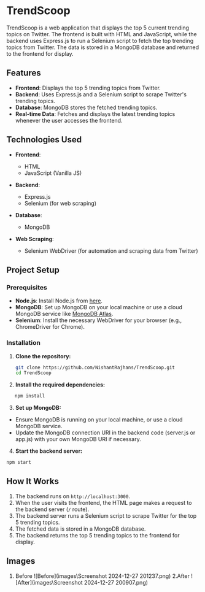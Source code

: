 # TrendScoop

TrendScoop is a web application that displays the top 5 current trending topics on Twitter. The frontend is built with HTML and JavaScript, while the backend uses Express.js to run a Selenium script to fetch the top trending topics from Twitter. The data is stored in a MongoDB database and returned to the frontend for display.

## Features

- **Frontend**: Displays the top 5 trending topics from Twitter.
- **Backend**: Uses Express.js and a Selenium script to scrape Twitter's trending topics.
- **Database**: MongoDB stores the fetched trending topics.
- **Real-time Data**: Fetches and displays the latest trending topics whenever the user accesses the frontend.

## Technologies Used

- **Frontend**: 
  - HTML
  - JavaScript (Vanilla JS)
  
- **Backend**: 
  - Express.js
  - Selenium (for web scraping)
  
- **Database**: 
  - MongoDB
  
- **Web Scraping**: 
  - Selenium WebDriver (for automation and scraping data from Twitter)

## Project Setup

### Prerequisites

- **Node.js**: Install Node.js from [here](https://nodejs.org/).
- **MongoDB**: Set up MongoDB on your local machine or use a cloud MongoDB service like [MongoDB Atlas](https://www.mongodb.com/cloud/atlas).
- **Selenium**: Install the necessary WebDriver for your browser (e.g., ChromeDriver for Chrome).

### Installation

1. **Clone the repository:**

   ```bash
   git clone https://github.com/NishantRajhans/TrendScoop.git
   cd TrendScoop
2. **Install the required dependencies:**
```bash
   npm install
```
3. **Set up MongoDB:**
- Ensure MongoDB is running on your local machine, or use a cloud MongoDB service.
- Update the MongoDB connection URI in the backend code (server.js or app.js) with your own MongoDB URI if necessary.
4. **Start the backend server:**
```bash
npm start
```
## How It Works
1. The backend runs on `http://localhost:3000`.
2. When the user visits the frontend, the HTML page makes a request to the backend server (`/` route).
3. The backend server runs a Selenium script to scrape Twitter for the top 5 trending topics.
4. The fetched data is stored in a MongoDB database.
5. The backend returns the top 5 trending topics to the frontend for display.
## Images ##
1. Before
  ![Before](images\Screenshot 2024-12-27 201237.png)
2.After
  ![After](images\Screenshot 2024-12-27 200907.png)
